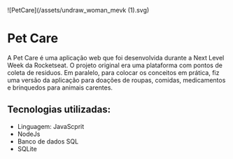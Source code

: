 ![PetCare](/assets/undraw_woman_mevk (1).svg) 

# Pet Care

A Pet Care é uma aplicação web que foi desenvolvida durante a Next Level Week da Rocketseat. O projeto original era uma plataforma com pontos de coleta de residuos. Em paralelo, para colocar os conceitos em prática, fiz uma versão da aplicação para doações de roupas, comidas, medicamentos e brinquedos para animais carentes.

## Tecnologias utilizadas:
* Linguagem: JavaScprit
* NodeJs
* Banco de dados SQL
* SQLite
